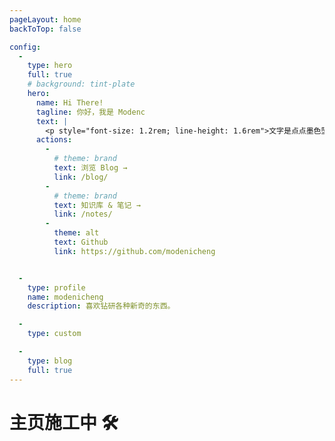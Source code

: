 ```yaml
---
pageLayout: home
backToTop: false

config:
  -
    type: hero
    full: true
    # background: tint-plate
    hero:
      name: Hi There!
      tagline: 你好，我是 Modenc
      text: |
        <p style="font-size: 1.2rem; line-height: 1.6rem">文字是点点墨色坠入了砚池，凝成夏花与飞鸟；亦是竹杖芒鞋漏下的月华，照彻长夜与拂晓。</p>
      actions:
        -
          # theme: brand
          text: 浏览 Blog →
          link: /blog/
        -
          # theme: brand
          text: 知识库 & 笔记 →
          link: /notes/
        -
          theme: alt
          text: Github
          link: https://github.com/modenicheng


  -
    type: profile
    name: modenicheng
    description: 喜欢钻研各种新奇的东西。

  -
    type: custom

  -
    type: blog
    full: true
---
```


# 主页施工中 🛠️
